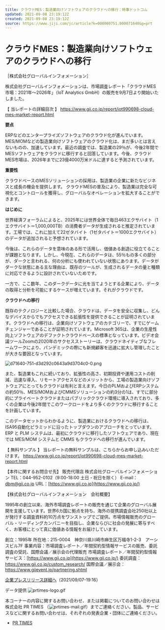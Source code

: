 ```yaml
---
title: クラウドMES：製造業向けソフトウェアのクラウドへの移行：時事ドットコム
updated: 2021-09-08 23:19:12Z
created: 2021-09-08 23:19:12Z
source: https://www.jiji.com/jc/article?k=000000751.000071640&g=prt
---
```


# クラウドMES：製造業向けソフトウェアのクラウドへの移行

［株式会社グローバルインフォメーション］

株式会社グローバルインフォメーションは、市場調査レポート「クラウドMES市場：2021年～2026年」（IoT Analytics GmbH）の販売を9月7日より開始いたしました。

【 当レポートの詳細目次 】
https://www.gii.co.jp/report/iot990698-cloud-mes-market-report.html

**要点**

ERPなどのエンタープライズソフトウェアのクラウド化が進んでいます。MES/MOMなどの製造業向けソフトウェアのクラウド化は、まだ多いとは言えないものの、加速しています。最近の調査では、製造業の29％が、今後2年間でMESソフトウェアをクラウドに移行すると回答しています。今後、クラウドMES市場は、2026年までに23億4000万米ドルに達すると予測されています。

**重要性**

クラウドベースのMESソリューションの採用は、製造業の企業に新たなビジネスと成長の機会を提供します。
クラウドMESの普及により、製造業は完全な可視化とコントロールを獲得し、グローバルなオペレーションを拡大することができます。

**はじめに**

世界経済フォーラムによると、2025年には世界全体で毎日463エクサバイト（1エクサバイト＝1,000,000TB）の消費者データが生成されると推定されています。工場では、これに加えて22ゼタバイト（1ゼタバイト＝1000エクサバイト）のデータが追加されると予想されています。

今後は、これらのデータを意味のある形で活用し、価値ある創造に役立てることが課題となります。しかし、今現在、これらのデータは、55％もの多くの部分が、ダークと言われる、何の分析にも使われていない状態にあります。データがダークな状態にある主な理由は、既存のツールが、生成されるデータの量と種類に対応できるように設計されていないためです。

一方で、ここ数年、このダークデータに光を当てようとする企業により、データの取得と分析を可能にするケースが増えています。それがクラウドです。

**クラウドへの移行**

既存のテクノロジーと比較した場合、クラウドは、データを安全に収集し、どんなデバイスからでもアクセスできる拡張性を提供できることが証明されています。クラウドへの移行は、企業向けソフトウェアのカテゴリーで、すでにゲームチェンジャーであることが証明されています。Microsoft 365は、企業の生産性向上ソフトウェアのデファクトクラウドベースの標準となっています。ビデオ会議ツールZoomの2020年のサクセスストーリーは、クラウドネイティブなフレームワークにより、パンデミックの際にも新規顧客を迅速に拡大し管理したことが大きな要因となっています。

![d71640-751-d3d292c0643a9d3704c0-0.png](../_resources/d71640-751-d3d292c0643a9d3704c0-0.png)

また、製造業もこれに続いており、拡張性の高さ、初期投資や運用コストの削減、迅速な導入、リモートアクセスなどのメリットから、工場の製造業向けソフトウェアにとってもクラウドは有利と言えます。今日のPLMおよびERPシステムの約50％、MES/MOMおよびCMMSソリューションの約3分の1は、すでに部分的にプライベートクラウドまたはパブリッククラウド環境に導入されており、多くの企業は今後2年間でこのワークロードをより多くのクラウドに移行することを計画しています。

このデータセットからわかるように、製造業におけるクラウドへの移行は、ISA95自動化ピラミッドに沿ったトップダウンのアプローチをとっています。ERP と PLM システムは、最初にクラウドに移行したソフトウェアであり、現在では MES/MOM システムと CMMS もクラウドへの移行が進んでいます。

【 無料サンプル 】
当レポートの無料サンプルは、こちらからお申し込みいただけます。
https://www.gii.co.jp/report/iot990698-cloud-mes-market-report.html

【本件に関するお問合せ先】
販売代理店 株式会社グローバルインフォメーション
TEL：044-952-0102（9:00-18:00 土日・祝日を除く）
E-mail：dbm@gii.co.jp
URL：[https://www.gii.co.jp](https://www.gii.co.jp/)

【株式会社グローバルインフォメーション　会社概要】

1995年の創立以来、海外市場調査レポートの販売を通じて企業のグローバル展開を支援しています。世界6カ国に拠点を持ち、海外の提携調査会社250社以上が発行する調査資料約10万点をワンストップでご提供。市場情報販売のグローバル・リーディングカンパニーを目指し、企業ならびに社会の発展に寄与すべく、お客様にとって真に価値ある情報をお届けしています。

創立：1995年
所在地：215-0004　神奈川県川崎市麻生区万福寺1-2-3　アーシスビル7F
事業内容：市場調査レポート／年間契約型情報サービスの販売、委託調査の受託、国際会議／展示会の代理販売
市場調査レポート／年間契約型情報サービス：[https://www.gii.co.jp](https://www.gii.co.jp/)
委託調査：https://www.gii.co.jp/custom_research/
国際会議／展示会：https://www.giievent.jp/partnering.shtml

[企業プレスリリース詳細へ](https://prtimes.jp/main/html/rd/p/000000751.000071640.html)（2021/09/07-19:16）

データ提供
![prtimes-logo.gif](../_resources/prtimes-logo.gif)

本コーナーの内容に関するお問い合わせ、または掲載についてのお問い合わせは株式会社 PR TIMES （![prtimes-mail.gif](../_resources/prtimes-mail.gif)）までご連絡ください。製品、サービスなどに関するお問い合わせは、それぞれの発表企業・団体にご連絡ください。

- [PR TIMES](https://www.jiji.com/jc/list?g=prt)